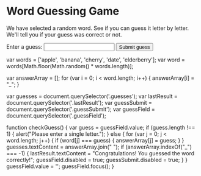<!DOCTYPE html>
<html>
<head>
    <title>Word Guessing Game</title>
    <script src="script.js"></script>
</head>
<body>
    <h1>Word Guessing Game</h1>
    <p>We have selected a random word. See if you can guess it letter by letter. We'll tell you if your guess was correct or not.</p>
    <div class="form">
        <label for="guessField">Enter a guess: </label>
        <input type="text" id="guessField" class="guessField">
        <input type="button" value="Submit guess" onclick="checkGuess()" class="guessSubmit">
    </div>
    <div class="resultParas">
        <p class="guesses"></p>
        <p class="lastResult"></p>
    </div>
</body>
</html>
var words = ['apple', 'banana', 'cherry', 'date', 'elderberry'];
var word = words[Math.floor(Math.random() * words.length)];

var answerArray = [];
for (var i = 0; i < word.length; i++) {
  answerArray[i] = "_";
}

var guesses = document.querySelector('.guesses');
var lastResult = document.querySelector('.lastResult');
var guessSubmit = document.querySelector('.guessSubmit');
var guessField = document.querySelector('.guessField');

function checkGuess() {
    var guess = guessField.value;
    if (guess.length !== 1) {
        alert("Please enter a single letter.");
    } else {
        for (var j = 0; j < word.length; j++) {
            if (word[j] === guess) {
                answerArray[j] = guess;
            }
        }
        guesses.textContent = answerArray.join(" ");
        if (answerArray.indexOf("_") === -1) {
            lastResult.textContent = "Congratulations! You guessed the word correctly!";
            guessField.disabled = true;
            guessSubmit.disabled = true;
        }
    }
    guessField.value = '';
    guessField.focus();
}
